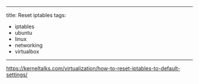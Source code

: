 ---
title: Reset iptables
tags:
- iptables
- ubuntu
- linux
- networking
- virtualbox
----

<https://kerneltalks.com/virtualization/how-to-reset-iptables-to-default-settings/>
